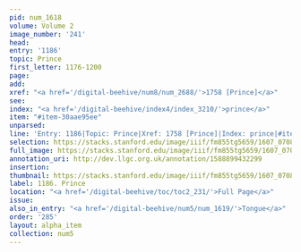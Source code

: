 ```yaml
---
pid: num_1618
volume: Volume 2
image_number: '241'
head:
entry: '1186'
topic: Prince
first_letter: 1176-1200
page:
add:
xref: "<a href='/digital-beehive/num8/num_2688/'>1758 [Prince]</a>"
see:
index: "<a href='/digital-beehive/index4/index_3210/'>prince</a>"
item: "#item-30aae95ee"
unparsed:
line: 'Entry: 1186|Topic: Prince|Xref: 1758 [Prince]|Index: prince|#item-30aae95ee'
selection: https://stacks.stanford.edu/image/iiif/fm855tg5659/1607_0708/394,306,2892,552/full/0/default.jpg
full_image: https://stacks.stanford.edu/image/iiif/fm855tg5659/1607_0708/full/full/0/default.jpg
annotation_uri: http://dev.llgc.org.uk/annotation/1588899432299
insertion:
thumbnail: https://stacks.stanford.edu/image/iiif/fm855tg5659/1607_0708/394,306,600,180/250,/0/default.jpg
label: 1186. Prince
location: "<a href='/digital-beehive/toc/toc2_231/'>Full Page</a>"
issue:
also_in_entry: "<a href='/digital-beehive/num5/num_1619/'>Tongue</a>"
order: '285'
layout: alpha_item
collection: num5
---
```

